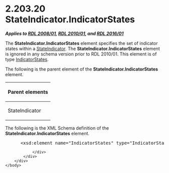 <html dir="LTR" xmlns:mshelp="http://msdn.microsoft.com/mshelp" xmlns:ddue="http://ddue.schemas.microsoft.com/authoring/2003/5" xmlns:xlink="http://www.w3.org/1999/xlink" xmlns:tool="http://www.microsoft.com/tooltip">
    <head>
        <meta http-equiv="Content-Type" content="text/html; CHARSET=utf-8"></meta>
        <meta name="save" content="history"></meta>
        <title>2.203.20 StateIndicator.IndicatorStates</title>
        <xml>
            <mshelp:toctitle title="2.203.20 StateIndicator.IndicatorStates"></mshelp:toctitle>
            <mshelp:rltitle title="[MS-RDL]: StateIndicator.IndicatorStates"></mshelp:rltitle>
            <mshelp:keyword index="A" term="a99c162e-2a29-4fb7-83c8-f32dccea4e1d"></mshelp:keyword>
            <mshelp:attr name="DCSext.ContentType" value="open specification"></mshelp:attr>
            <mshelp:attr name="AssetID" value="a99c162e-2a29-4fb7-83c8-f32dccea4e1d"></mshelp:attr>
            <mshelp:attr name="TopicType" value="kbRef"></mshelp:attr>
            <mshelp:attr name="DCSext.Title" value="[MS-RDL]: StateIndicator.IndicatorStates" />
        </xml>
    </head>
    <body>
        <div id="header">
            <h1 class="heading">2.203.20 StateIndicator.IndicatorStates</h1>
        </div>
        <div id="mainSection">
            <div id="mainBody">
                <div id="allHistory" class="saveHistory"></div>
                <div id="sectionSection0" class="section" name="collapseableSection">
                    

<p><b><i>Applies to </i></b><a href="1e855f94-4617-47e4-b89e-0856c6cb420f.html"><b><i>RDL 2008/01</i></b></a><b><i>,
</i></b><a href="3428e690-a348-4ec7-8a6a-8efb42d2cdee.html"><b><i>RDL 2010/01</i></b></a><b><i>,
and </i></b><a href="52ce3983-2bfc-4e72-9359-42aaf5fe4509.html"><b><i>RDL 2016/01</i></b></a></p>

<p>The <b>StateIndicator.IndicatorStates</b> element specifies
the set of indicator states within a <a href="a2711217-7047-4b0a-86d1-d01b5479e2cb.html">StateIndicator</a>. The <b>StateIndicator.IndicatorStates</b>
element is ignored in any schema version prior to RDL 2010/01. This
element is of type <a href="634b6e0c-6af3-42e6-a823-1d5487d9b59e.html">IndicatorStates</a>.</p>

<p>The following is the parent element of the <b>StateIndicator.IndicatorStates</b>
element.</p>

<table>
 <thead>
  <tr>
   <th>
   <p>Parent elements</p>
   </th>
  </tr>
 </thead>
 <tr>
  <td>
  <p>StateIndicator</p>
  </td>
 </tr>
</table>

<p>The following is the XML Schema definition of the <b>StateIndicator.IndicatorStates</b>
element.</p>

<dl>
<dd>
<div><pre> &lt;xsd:element name=&quot;IndicatorStates&quot; type=&quot;IndicatorStatesType&quot; minOccurs=&quot;0&quot; /&gt;
</pre></div>
</dd></dl>


                </div>
            </div>
        </div>
    </body>
</html>